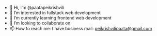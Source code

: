 - 👋 Hi, I’m @paatapeikrishvili
- 👀 I’m interested in fullstack web development
- 🌱 I’m currently learning frontend web development
- 💞️ I’m looking to collaborate on 
- 📫 How to reach me: I have business mail: peikrishvilipaata@gmail.com

<!---
paatapeikrishvili/paatapeikrishvili is a ✨ special ✨ repository because its `README.md` (this file) appears on your GitHub profile.
You can click the Preview link to take a look at your changes.
--->
